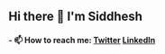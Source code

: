 ## Hi there 👋 I'm Siddhesh

#### - 📫 How to reach me: <a href='https://twitter.com/siddhesh_kt'>Twitter</a> <a href='https://www.linkedin.com/in/siddhesh-kothadi-a25362191/'>LinkedIn</a>

<!--
**siddheshkothadi/siddheshkothadi** is a ✨ _special_ ✨ repository because its `README.md` (this file) appears on your GitHub profile.

Here are some ideas to get you started:

- 🔭 I’m currently working on ...
- 🌱 I’m currently learning ...
- 👯 I’m looking to collaborate on ...
- 🤔 I’m looking for help with ...
- 💬 Ask me about ...
- 📫 How to reach me: ...
- 😄 Pronouns: ...
- ⚡ Fun fact: ...
-->

